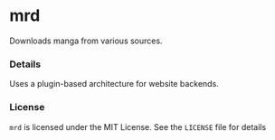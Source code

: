 # mrd

Downloads manga from various sources.

### Details

Uses a plugin-based architecture for website backends.

### License

`mrd` is licensed under the MIT License. See the `LICENSE` file for details
